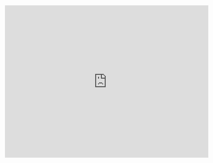 <div style="width: 640px; height: 480px; margin: 10px; position: relative;"><iframe allowfullscreen frameborder="0" style="width:640px; height:480px" src="https://lucid.app/documents/embedded/423d9d02-aab5-49ba-a57d-7a102f04de74" id="Kzh.yr7_bIkx"></iframe></div>
